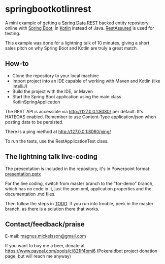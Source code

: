# springbootkotlinrest
A mini example of getting a [Spring Data REST](https://projects.spring.io/spring-data-rest/) backed entity repository online with 
[Spring Boot](https://spring.io/projects/spring-boot), in [Kotlin](https://kotlinlang.org) instead of Java. 
[RestAssured](http://rest-assured.io) is used for testing.

This example was done for a lightning talk of 10 minutes, giving a short sales pitch on why Spring Boot and Kotlin are truly a great match.

## How-to

* Clone the repository to your local machine
* Import project into an IDE capable of working with Maven and Kotlin (like IntelliJ)
* Build the project with the IDE, or Maven
* Start the Spring Boot application using the main class KotlinSpringApplication

The REST API is accessible via http://127.0.0.1:8080/ per default. It's HATEOAS enabled.
Remember to use Content-Type application/json when posting data to be persisted.

There is a ping method at http://127.0.0.1:8080/ping/

To run the tests, use the RestApplicationTest class.

## The lightning talk live-coding

The presentation is included in the repository, it's in Powerpoint format: [presentation.pptx]()

For the live coding, switch from master branch to the "for-demo" branch, which has no code in it,
just the pom.xml, application.properties and the documentation .md files.

Then follow the steps in [TODO](TODO.md). If you run into trouble, peek in the master branch,
as there is a solution there that works.

## Contact/feedback/praise

E-mail: [magnus.mickelsson@gmail.com](mailto:magnus.mickelsson@gmail.com)

If you want to buy me a beer, donate at https://www.paypal.com/pools/c/821lf4bmi6 (Pokeraidbot project donation page, but 
will reach me anyway)
